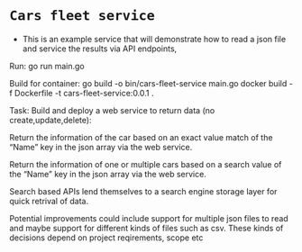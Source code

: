 # `Cars fleet service` 
* This is an example service that will demonstrate how to read a json file and service the results via API endpoints, 

Run:
go run main.go

Build for container:
go build -o bin/cars-fleet-service main.go
docker build -f Dockerfile -t cars-fleet-service:0.0.1 .

Task: 
Build and deploy a web service to return data (no create,update,delete): 
 
Return the information of the car based on an exact value match of the “Name” key in 
the json array via the web service.

Return the information of one or multiple cars based on a search value of the “Name” 
key in the json array via the web service.

Search based APIs lend themselves to a search engine storage layer for quick retrival of data.

Potential improvements could include support for multiple json files to read and maybe support for different kinds of files such as csv. These kinds of decisions depend on project reqirements, scope etc